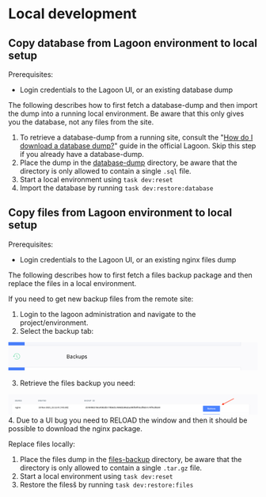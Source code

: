 # Local development

## Copy database from Lagoon environment to local setup
Prerequisites:
* Login credentials to the Lagoon UI, or an existing database dump

The following describes how to first fetch a database-dump and then import the
dump into a running local environment. Be aware that this only gives you the
database, not any files from the site.

1. To retrieve a database-dump from a running site, consult the "[How do I download a database dump?](https://docs.lagoon.sh/lagoon/resources/tutorials-and-webinars#how-do-i-download-a-database-dump)" guide in the official Lagoon. Skip this step if you already have a database-dump.
2. Place the dump in the [database-dump](../database-dump) directory, be aware
   that the directory is only allowed to contain a single `.sql` file.
3. Start a local environment using `task dev:reset`
4. Import the database by running `task dev:restore:database`

## Copy files from Lagoon environment to local setup
Prerequisites:
* Login credentials to the Lagoon UI, or an existing nginx files dump

The following describes how to first fetch a files backup package
and then replace the files in a local environment.

If you need to get new backup files from the remote site:
1. Login to the lagoon administration and navigate to the project/environment.
2. Select the backup tab:

![](images/backup_tab.png)

3. Retrieve the files backup you need:

![](images/retrieve.png)
4. Due to a UI bug you need to RELOAD the window and then it should be possible to download the nginx package.

Replace files locally:
1. Place the files dump in the [files-backup](../files-backup) directory, be aware
   that the directory is only allowed to contain a single `.tar.gz` file.
2. Start a local environment using `task dev:reset`
3. Restore the filesš by running `task dev:restore:files`
